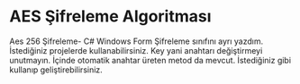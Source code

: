# AES Şifreleme Algoritması
Aes 256 Şifreleme- C#  Windows Form
Şifreleme sınıfını ayrı yazdım. İstediğiniz projelerde kullanabilirsiniz. 
Key yani anahtarı değiştirmeyi unutmayın. İçinde otomatik anahtar üreten metod da mevcut. 
İstediğiniz gibi kullanıp geliştirebilirsiniz.
